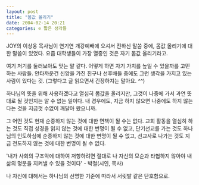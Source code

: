 ```yaml
---
layout: post
title: "몸값 올리기"
date: 2004-02-14 20:21
categories: ⊙ 짧은 생각들
---
```


JOY의 이상웅 목사님이 연기연 개강예배에 오셔서 전하신 말씀 중에, 몸값 올리기에 대한 말씀이 있었다. 요즘 대학생들이 가장 열중인 것은 자기 몸값 올리기라고.

여기 저기를 둘러보아도 맞는 말 같다. 어떻게 하면 자기 가치를 높일 수 있을까를 고민하는 사람들. 안타까운건 신앙을 가진 친구나 선후배들 중에도 그런 생각을 가지고 있는 사람이 있다는 것. (그렇다고 글 읽으면서 긴장하지는 말아요. ^^)

하나님의 뜻을 위해 사용하겠다고 열심히 몸값을 올리지만, 그것이 나중에 가서 과연 뜻대로 될 것인지는 알 수 없는 일이다. 내 경우에도, 지금 하지 않으면 나중에도 하지 않는다는 것을 지금껏 수없이 깨달아 왔으니까.

그 어떤 것도 현재 순종하지 않는 것에 대한 면책이 될 수는 없다.
교회 활동을 열심히 하는 것도 직접 성경을 읽지 않는 것에 대한 변명이 될 수 없고,
단기선교를 가는 것도 하나님의 인도하심에 순종하지 않는 것에 대한 변명이 될 수 없고,
선교사로 나가는 것도 지금 전도하지 않는 것에 대한 변명이 될 수 없다.

'내가 사회의 구조악에 대하여 저항하려면 절대로 나 자신의 모순과 타협하지 않아야 내 삶의 명분을 지켜낼 수 있을 것이다' - 박철(시인, 목사)

나 자신에 대해서는 하나님의 선명한 기준에 따라서 서릿발 같은 단호함으로.

       
